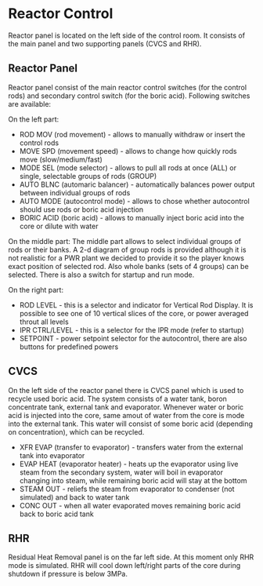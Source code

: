# Reactor Control

Reactor panel is located on the left side of the control room. It consists of the main panel and two supporting panels (CVCS and RHR).

## Reactor Panel

Reactor panel consist of the main reactor control switches (for the control rods) and secondary control switch (for the boric acid). Following switches are available:

On the left part:
- ROD MOV (rod movement) - allows to manually withdraw or insert the control rods
- MOVE SPD (movement speed) - allows to change how quickly rods move (slow/medium/fast)
- MODE SEL (mode selector) - allows to pull all rods at once (ALL) or single, selectable groups of rods (GROUP)
- AUTO BLNC (automaric balancer) - automatically balances power output between individual groups of rods
- AUTO MODE (autocontrol mode) - allows to chose whether autocontrol should use rods or boric acid injection
- BORIC ACID (boric acid) - allows to manually inject boric acid into the core or dilute with water

On the middle part:
The middle part allows to select individual groups of rods or their banks. A 2-d diagram of group rods is provided although it is not realistic for a PWR plant we decided to provide it so the player knows exact position of selected rod. Also whole banks (sets of 4 groups) can be selected. There is also a switch for startup and run mode.

On the right part:
- ROD LEVEL - this is a selector and indicator for Vertical Rod Display. It is possible to see one of 10 vertical slices of the core, or power averaged throut all levels
- IPR CTRL/LEVEL - this is a selector for the IPR mode (refer to startup)
- SETPOINT - power setpoint selector for the autocontrol, there are also buttons for predefined powers

## CVCS

On the left side of the reactor panel there is CVCS panel which is used to recycle used boric acid. The system consists of a water tank, boron concentrate tank, external tank and evaporator. Whenever water or boric acid is injected into the core, same amout of water from the core is mode into the external tank. This water will consist of some boric acid (depending on concentration), which can be recycled.

- XFR EVAP (transfer to evaporator) - transfers water from the external tank into evaporator
- EVAP HEAT (evaporator heater) - heats up the evaporator using live steam from the secondary system, water will boil in evaporator changing into steam, while remaining boric acid will stay at the bottom
- STEAM OUT - reliefs the steam from evaporator to condenser (not simulated) and back to water tank
- CONC OUT - when all water evaporated moves remaining boric acid back to boric acid tank

## RHR

Residual Heat Removal panel is on the far left side. At this moment only RHR mode is simulated. RHR will cool down left/right parts of the core during shutdown if pressure is below 3MPa.
